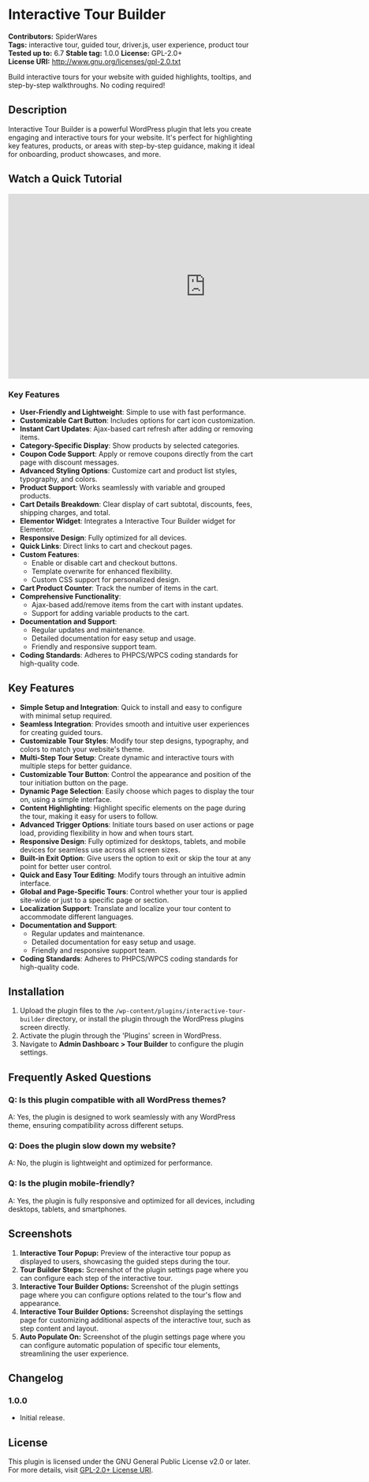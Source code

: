 # Interactive Tour Builder

**Contributors:** SpiderWares  
**Tags:** interactive tour, guided tour, driver.js, user experience, product tour
**Tested up to:** 6.7 
**Stable tag:** 1.0.0
**License:** GPL-2.0+  
**License URI:** http://www.gnu.org/licenses/gpl-2.0.txt  

Build interactive tours for your website with guided highlights, tooltips, and step-by-step walkthroughs. No coding required!

## Description

Interactive Tour Builder is a powerful WordPress plugin that lets you create engaging and interactive tours for your website. It's perfect for highlighting key features, products, or areas with step-by-step guidance, making it ideal for onboarding, product showcases, and more.

## Watch a Quick Tutorial
<iframe width="800" height="375" src="https://www.youtube.com/embed/a--Pc7KgCRA" frameborder="0" allow="accelerometer; autoplay; encrypted-media; gyroscope; picture-in-picture" allowfullscreen></iframe>

### Key Features

- **User-Friendly and Lightweight**: Simple to use with fast performance.  
- **Customizable Cart Button**: Includes options for cart icon customization.  
- **Instant Cart Updates**: Ajax-based cart refresh after adding or removing items.  
- **Category-Specific Display**: Show products by selected categories.  
- **Coupon Code Support**: Apply or remove coupons directly from the cart page with discount messages.  
- **Advanced Styling Options**: Customize cart and product list styles, typography, and colors.  
- **Product Support**: Works seamlessly with variable and grouped products.  
- **Cart Details Breakdown**: Clear display of cart subtotal, discounts, fees, shipping charges, and total.  
- **Elementor Widget**: Integrates a Interactive Tour Builder widget for Elementor.  
- **Responsive Design**: Fully optimized for all devices.  
- **Quick Links**: Direct links to cart and checkout pages.  
- **Custom Features**:
  - Enable or disable cart and checkout buttons.  
  - Template overwrite for enhanced flexibility.  
  - Custom CSS support for personalized design.  
- **Cart Product Counter**: Track the number of items in the cart.  
- **Comprehensive Functionality**:
  - Ajax-based add/remove items from the cart with instant updates.  
  - Support for adding variable products to the cart.  
- **Documentation and Support**:
  - Regular updates and maintenance.  
  - Detailed documentation for easy setup and usage.  
  - Friendly and responsive support team.  
- **Coding Standards**: Adheres to PHPCS/WPCS coding standards for high-quality code.


## Key Features

- **Simple Setup and Integration**: Quick to install and easy to configure with minimal setup required.
- **Seamless Integration**: Provides smooth and intuitive user experiences for creating guided tours.
- **Customizable Tour Styles**: Modify tour step designs, typography, and colors to match your website's theme.
- **Multi-Step Tour Setup**: Create dynamic and interactive tours with multiple steps for better guidance.
- **Customizable Tour Button**: Control the appearance and position of the tour initiation button on the page.
- **Dynamic Page Selection**: Easily choose which pages to display the tour on, using a simple interface.
- **Content Highlighting**: Highlight specific elements on the page during the tour, making it easy for users to follow.
- **Advanced Trigger Options**: Initiate tours based on user actions or page load, providing flexibility in how and when tours start.
- **Responsive Design**: Fully optimized for desktops, tablets, and mobile devices for seamless use across all screen sizes.
- **Built-in Exit Option**: Give users the option to exit or skip the tour at any point for better user control.
- **Quick and Easy Tour Editing**: Modify tours through an intuitive admin interface.
- **Global and Page-Specific Tours**: Control whether your tour is applied site-wide or just to a specific page or section.
- **Localization Support**: Translate and localize your tour content to accommodate different languages.
- **Documentation and Support**:
  - Regular updates and maintenance.  
  - Detailed documentation for easy setup and usage.  
  - Friendly and responsive support team.  
- **Coding Standards**: Adheres to PHPCS/WPCS coding standards for high-quality code.



## Installation

1. Upload the plugin files to the `/wp-content/plugins/interactive-tour-builder` directory, or install the plugin through the WordPress plugins screen directly.
2. Activate the plugin through the 'Plugins' screen in WordPress.
3. Navigate to **Admin Dashboarc > Tour Builder** to configure the plugin settings.

## Frequently Asked Questions

### Q: Is this plugin compatible with all WordPress themes?  
A: Yes, the plugin is designed to work seamlessly with any WordPress theme, ensuring compatibility across different setups.

### Q: Does the plugin slow down my website?  
A: No, the plugin is lightweight and optimized for performance.

### Q: Is the plugin mobile-friendly?  
A: Yes, the plugin is fully responsive and optimized for all devices, including desktops, tablets, and smartphones.

## Screenshots

1. **Interactive Tour Popup:** Preview of the interactive tour popup as displayed to users, showcasing the guided steps during the tour.
2. **Tour Builder Steps:** Screenshot of the plugin settings page where you can configure each step of the interactive tour.
3. **Interactive Tour Builder Options:** Screenshot of the plugin settings page where you can configure options related to the tour's flow and appearance.
4. **Interactive Tour Builder Options:** Screenshot displaying the settings page for customizing additional aspects of the interactive tour, such as step content and layout.
5. **Auto Populate On:** Screenshot of the plugin settings page where you can configure automatic population of specific tour elements, streamlining the user experience.


## Changelog

### 1.0.0
- Initial release.

## License

This plugin is licensed under the GNU General Public License v2.0 or later. For more details, visit [GPL-2.0+ License URI](http://www.gnu.org/licenses/gpl-2.0.txt).
